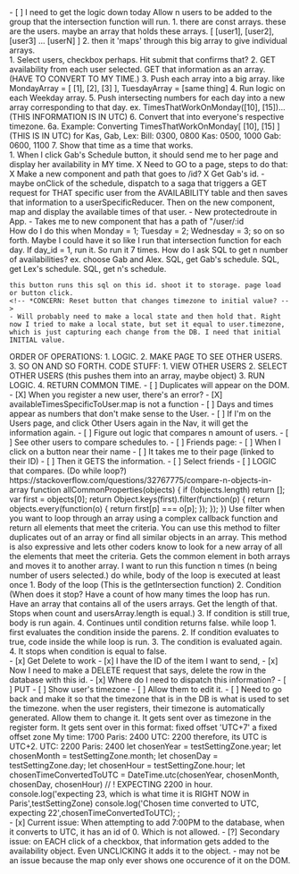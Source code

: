 <div day=09/13/22 1125>
<div TODO>
    - [ ] I need to get the logic down today
    Allow n users to be added to the group that the intersection function will run.
    1. there are const arrays. these are the users. maybe an array that holds these arrays. [ [user1], [user2], [user3] ... [userN] ]
    2. then it 'maps' through this big array to give individual arrays.
</div>
<div ORDER OF OPERATIONS>
    1. Select users, checkbox perhaps. Hit submit that confirms that?
    2. GET availability from each user selected. GET that information as an array. (HAVE TO CONVERT TO MY TIME.)
    3. Push each array into a big array. like MondayArray = [ [1], [2], [3] ], TuesdayArray = [same thing]
    4. Run logic on each Weekday array.
    5. Push intersecting numbers for each day into a new array corresponding to that day. ex. TimesThatWorkOnMonday([10], [15])...(THIS INFORMATION IS IN UTC)
    6. Convert that into everyone's respective timezone.
        6a. Example: Converting TimesThatWorkOnMonday[ [10], [15] ](THIS IS IN UTC) for Kas, Gab, Lex:
                Bill: 0300, 0800
                Kas:  0500, 1000
                Gab:  0600, 1100
    7. Show that time as a time that works.
<div DO!>
1. When I click Gab's Schedule button, it should send me to her page and display her availability in MY time.
    X Need to GO to a page, steps to do that:
        X Make a new component and path that goes to /id?
        X Get Gab's id.
        - maybe onClick of the schedule, dispatch to a saga that triggers a GET request for THAT specific user from the AVAILABILITY table and then saves that information to a userSpecificReducer. Then on the new component, map and display the available times of that user.
        - New protectedroute in App.
        - Takes me to new component that has a path of "/user/:id
</div>
</div>

<div Code: intersection using spread>
    <script>
    const mondayArray = [ [MondayGab], [MondayKas], [MondayBill]]
    // const arr1 = ['Gab'];
    // const arr2 = ['Gab', 'Kas'];
    // const arr3 = ['Gab', 'Kas', 'Bill'];
    const intersection = (arr1, arr2) => {
    const res = [];
    for(let i = 0; i < arr1.length; i++){
        if(!arr2.includes(arr1[i])){
            continue;
        };
        res.push(arr1[i]);
    };
    return res;
    };
    const intersectMany = (...arrs) => {
    let res = arrs[0].slice();
    for(let i = 1; i < arrs.length; i++){
        res = intersection(res, arrs[i]);
    };
    return res;
    };
    console.log(intersectMany(arr1, arr2, arr3));
    const bigArray = [ arr1, arr2, arr3 ]
    console.log('big array without the spread operator:', bigArray)
    console.log('big array using the spread operator: ',...bigArray)
    </script>
</div>
<div Concern!>
    <!-- !Concern: HOW TO DETERMINE AVAILABILITY ON DAYS MONDAY THROUGH SUNDAY! -->
    How do I do this when 
    Monday = 1;
    Tuesday = 2;
    Wednesday = 3;
    so on so forth.
    Maybe I could have it so like I run that intersection function for each day. If day_id = 1, run it. So run it 7 times.
    <!-- !Concern: HOW DO I INPUT N AMOUNT OF SQL QUERIES BASED ON PEOPLE CHOSEN! -->
    How do I ask SQL to get n number of availabilities? 
    ex. choose Gab and Alex.
    SQL, get Gab's schedule.
    SQL, get Lex's schedule.
    SQL, get n's schedule.

    this button runs this sql on this id. shoot it to storage. page load or button click.
    <!-- *CONCERN: Reset button that changes timezone to initial value? -->
    - Will probably need to make a local state and then hold that. Right now I tried to make a local state, but set it equal to user.timezone, which is just capturing each change from the DB. I need that initial INITIAL value.
</div>
</div>





<div day=09/12/22 0900>
<!-- *PLAN OF ATTACK* -->
ORDER OF OPERATIONS:
1. LOGIC. 
<script id='LOGIC'>
const arr1 = [2, 6, 7, 1, 7, 8, 4, 3];
const arr2 = [5, ,7, 2, 2, 1, 3];
const arr3 = [1, 56, 345, 6, 54, 2, 68, 85, 3];
const intersection = (arr1, arr2) => {
   const res = [];
   for(let i = 0; i < arr1.length; i++){
      if(!arr2.includes(arr1[i])){
         continue;
      };
      res.push(arr1[i]);
   };
   return res;
};
const intersectMany = (...arrs) => {
   let res = arrs[0].slice();
   for(let i = 1; i < arrs.length; i++){
      res = intersection(res, arrs[i]);
   };
   return res;
};
console.log(intersectMany(arr1, arr2, arr3));
</script>
2. MAKE PAGE TO SEE OTHER USERS.
3. SO ON AND SO FORTH.
<!--  -->
CODE STUFF:
1. VIEW OTHER USERS
2. SELECT OTHER USERS (this pushes them into an array, maybe object)
3. RUN LOGIC.
4. RETURN COMMON TIME.
<!-- !ISSUES!  -->
- [ ] Duplicates will appear on the DOM.
- [X] When you register a new user, there's an error? 
    - [X] availableTimesSpecificToUser.map is not a function
    <!-- * Peter solved this, when I register a user, on the UserPage component, it tries to map through an array, but the array is empty because the User hasn't gotten the chance to actually select times. Gotta move it >:( -->
- [ ] Days and times appear as numbers that don't make sense to the User.
- [ ] If I'm on the Users page, and click Other Users again in the Nav, it will get the information again.
<!-- TODO: -->
- [ ] Figure out logic that compares n amount of users.
- [ ] See other users to compare schedules to.
- [ ] Friends page:
    - [ ] When I click on a button near their name
    - [ ] It takes me to their page (linked to their ID)
    - [ ] Then it GETS the information.
        - [ ] Select friends
        - [ ] LOGIC that compares. (Do while loop?)
<!-- ?MAYBE USEFUL? -->
https://stackoverflow.com/questions/32767775/compare-n-objects-in-array
function allCommonProperties(objects) {
    if (!objects.length) return [];
    var first = objects[0];
    return Object.keys(first).filter(function(p) {
        return objects.every(function(o) {
             return first[p] === o[p];
        });
    });
})
<!-- ? https://dev.to/christinecontreras/x-ways-to-iterate-over-arrays-and-when-to-use-each-icm ?-->
Use filter when you want to loop through an array using a complex callback function and return all elements that meet the criteria. 
You can use this method to filter duplicates out of an array or find all similar objects in an array. 
This method is also expressive and lets other coders know to look for a new array of all the elements that meet the criteria.
<!-- ? https://bobbyhadz.com/blog/javascript-get-intersection-of-two-arrays -->
Gets the common element in both arrays and moves it to another array. I want to run this function n times (n being number of users selected.)
<script>
function getIntersection(a, b) {
  const set1 = new Set(a);
  const set2 = new Set(b);
  const intersection = [...set1].filter(
    element => set2.has(element)
  );
  return intersection;
}
const arr1 = ['a', 'b', 'c', 'c'];
const arr2 = ['a', 'b', 'c', 'd', 'e', 'a'];
// 👇️ ['a', 'b','c']
console.log(getIntersection(arr1, arr2));
</script>
<!-- ? DO WHILE/WHILE ? -->
do while, body of the loop is executed at least once
1. Body of the loop (This is the getIntersection function)
2. Condition (When does it stop? Have a count of how many times the loop has run. Have an array that contains all of the users arrays. Get the length of that. Stops when count and usersArray.length is equal.)
3. If condition is still true, body is run again.
4. Continues until condition returns false.
<!-- ! Issue: how do I make it go to the next array? -->
<!-- ? Reduce, filter, includes. -->
while loop
1. first evaluates the condition inside the parens.
2. If condition evaluates to true, code inside the while loop is run.
3. The condition is evaluated again.
4. It stops when condition is equal to false.
<!-- ? https://www.geeksforgeeks.org/how-to-find-if-two-arrays-contain-any-common-item-in-javascript/ -->
<script>
// Declare Two array
const array1 = ['a', 'd', 'm', 'x'];
const array2 = ['p', 'y', 'k'];
// Function call
function findCommonElements2(arr1, arr2) {
 // Create an empty object
 let obj = {};
  // Loop through the first array
  for (let i = 0; i < arr1.length; i++) {
   // Check if element from first array
   // already exist in object or not
   if(!obj[arr1[i]]) {
    // If it doesn't exist assign the
    // properties equals to the
    // elements in the array
    const element = arr1[i];
    obj[element] = true;
   }
  }
  // Loop through the second array
  for (let j = 0; j < arr2.length ; j++) {
  // Check elements from second array exist
  // in the created object or not
  if(obj[arr2[j]]) {
   return true;
  }
 }
 return false;
}
document.write(findCommonElements2(array1, array2))
</script>    
<!-- If a checkbox is checked, do something.
need the await ('begin') for sure.
Don't need the query?
do need the 
await Promise.all(pizzas.map) stuff.
do need the await client.query('COMMIT') stuff.
catch (error)
and the finally. -->
</div>





<div day=09/11/22 1210>
- [x] Get Delete to work
    - [x] I have the ID of the item I want to send,
    - [x] Now I need to make a DELETE request that says, delete the row in the database with this id.
    - [x] Where do I need to dispatch this information?
- [ ] PUT
    - [ ] Show user's timezone
    - [ ] Allow them to edit it.
    - [ ] Need to go back and make it so that the timezone that is in the DB is what is used to set the timezone.
    when the user registers, their timezone is automatically generated. Allow them to change it. It gets sent over as timezone in the register form.
    It gets sent over in this format: fixed offset	'UTC+7'	a fixed offset zone
My time: 1700
Paris:   2400
UTC:     2200
therefore, its UTC is UTC+2.
UTC:     2200
Paris:   2400
    let chosenYear = testSettingZone.year;
    let chosenMonth = testSettingZone.month;
    let chosenDay = testSettingZone.day;
    let chosenHour = testSettingZone.hour;
    let chosenTimeConvertedToUTC = DateTime.utc(chosenYear, chosenMonth, chosenDay, chosenHour) // ! EXPECTING 2200 in hour.
    console.log('expecting 23, which is what time it is RIGHT NOW in Paris',testSettingZone)
    console.log('Chosen time converted to UTC, expecting 22',chosenTimeConvertedToUTC);
;
</div>





<div day=09/10/22 1327>
- [x] Current issue: When attempting to add 7:00PM to the database, when it converts to UTC, it has an id of 0. Which is not allowed.
- [?] Secondary issue: on EACH click of a checkbox, that information gets added to the availability object. Even UNCLICKING it adds it to the object.
    - may not be an issue because the map only ever shows one occurence of it on the DOM.
</div>